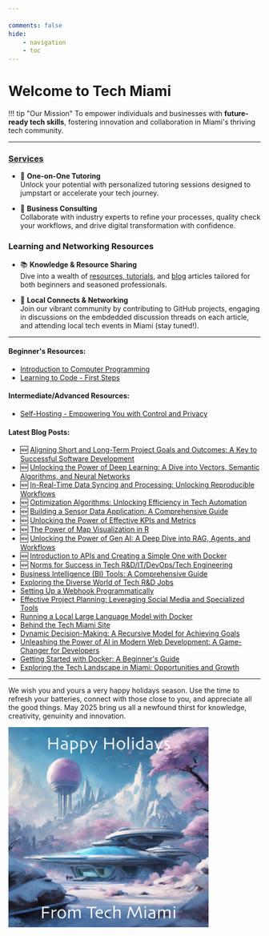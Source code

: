 ```yaml
---

comments: false 
hide: 
    - navigation
    - toc
---
```


# Welcome to **Tech Miami**

!!! tip "Our Mission"
    To empower individuals and businesses with **future-ready tech skills**, fostering innovation and collaboration in Miami's thriving tech community.
___

### [Services](services.md)

<div class="grid cards" markdown>

- :tada: **One-on-One Tutoring**  
  Unlock your potential with personalized tutoring sessions designed to jumpstart or accelerate your tech journey.

- :briefcase: **Business Consulting**  
  Collaborate with industry experts to refine your processes, quality check your workflows, and drive digital transformation with confidence.

</div>

### Learning and Networking Resources

<div class="grid cards" markdown>

- :books: **Knowledge & Resource Sharing**  
  Dive into a wealth of [resources, tutorials](types-of-programming.md), and [blog](blog/index.md) articles tailored for both beginners and seasoned professionals.

- :handshake: **Local Connects & Networking**  
  Join our vibrant community by contributing to GitHub projects, engaging in discussions on the embdedded discussion threads on each article, and attending local tech events in Miami (stay tuned!).

</div>

___




#### Beginner's Resources:  
- [Introduction to Computer Programming](types-of-programming.md)
- [Learning to Code - First Steps](beginning-to-code.md)

#### Intermediate/Advanced Resources:  
- [Self-Hosting - Empowering You with Control and Privacy](self-hosting.md)


#### Latest Blog Posts: 
- :new: [Aligning Short and Long-Term Project Goals and Outcomes: A Key to Successful Software Development](blog/posts/aligning-short-longterm-outcomes.md)
- :new: [Unlocking the Power of Deep Learning: A Dive into Vectors, Semantic Algorithms, and Neural Networks](blog/posts/deep-learning-overview.md)
- :new: [In-Real-Time Data Syncing and Processing: Unlocking Reproducible Workflows](blog/posts/real-time-data-sync.md)
- :new: [Optimization Algorithms: Unlocking Efficiency in Tech Automation](blog/posts/optimization-algorithms.md)
- :new: [Building a Sensor Data Application: A Comprehensive Guide](blog/posts/sensor-data-app.md)
- :new: [Unlocking the Power of Effective KPIs and Metrics](blog/posts/effective-kpis.md)
- :new: [The Power of Map Visualization in R](blog/posts/r-map-visualization.md)
- :new: [Unlocking the Power of Gen AI: A Deep Dive into RAG, Agents, and Workflows](blog/posts/genai-supertopic.md)
- :new: [Introduction to APIs and Creating a Simple One with Docker](blog/posts/simple-api.md)
- :new: [Norms for Success in Tech R&D/IT/DevOps/Tech Engineering](blog/posts/norms-for-success.md) 
- [Business Intelligence (BI) Tools: A Comprehensive Guide](blog/posts/bi-tools.md)
- [Exploring the Diverse World of Tech R&D Jobs](blog/posts/jobs-tech-rd.md)
- [Setting Up a Webhook Programmatically](blog/posts/setting-up-a-webhook.md)
- [Effective Project Planning: Leveraging Social Media and Specialized Tools](blog/posts/tools-for-project-management.md)
- [Running a Local Large Language Model with Docker](blog/posts/llm-docker-container.md)
- [Behind the Tech Miami Site](blog/posts/behind-the-site.md)
- [Dynamic Decision-Making: A Recursive Model for Achieving Goals](blog/posts/decision-model.md)
- [Unleashing the Power of AI in Modern Web Development: A Game-Changer for Developers](blog/posts/ai-today.md)
- [Getting Started with Docker: A Beginner's Guide](blog/posts/getting-started-with-docker.md)
- [Exploring the Tech Landscape in Miami: Opportunities and Growth](blog/posts/who-we-are.md)


___
 
We wish you and yours a very happy holidays season. Use the time to refresh your batteries, connect with those close to you, and appreciate all the good things. May 2025 bring us all a newfound thirst for knowledge, creativity, genuinity and innovation.

<img src="assets/happy_holidays.png" alt="Happy Holidays" width="400" />





